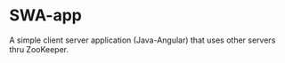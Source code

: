 # SWA-app
A simple client server application (Java-Angular) that uses other servers thru ZooKeeper. 
